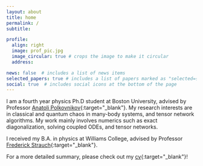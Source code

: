 ```yaml
---
layout: about
title: home
permalink: /
subtitle: 

profile:
  align: right
  image: prof_pic.jpg
  image_circular: true # crops the image to make it circular
  address:

news: false  # includes a list of news items
selected_papers: true # includes a list of papers marked as "selected={true}"
social: true  # includes social icons at the bottom of the page
---
```


I am a fourth year physics Ph.D student at Boston University, advised by Professor [Anatoli Polkovnikov](http://physics.bu.edu/~asp28/){:target="\_blank"}. My research interests are in classical and quantum chaos in many-body systems, and tensor network algorithms. My work mainly involves numerics such as exact diagonalization, solving coupled ODEs, and tensor networks.

I received my B.A. in physics at Williams College, advised by Professor [Frederick Strauch](https://physics.williams.edu/profile/fws1/){:target="\_blank"}.

For a more detailed summary, please check out my [cv](https://hjkqubit.github.io/assets/pdf/cv2025.pdf){:target="\_blank"}!
